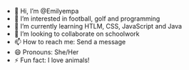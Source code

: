 - 👋 Hi, I’m @Emilyempa
- 👀 I’m interested in football, golf and programming
- 🌱 I’m currently learning HTLM, CSS, JavaScript and Java
- 💞️ I’m looking to collaborate on schoolwork
- 📫 How to reach me: Send a message
- 😄 Pronouns: She/Her
- ⚡ Fun fact: I love animals! 

<!---
Emilyempa/Emilyempa is a ✨ special ✨ repository because its `README.md` (this file) appears on your GitHub profile.
You can click the Preview link to take a look at your changes.
--->
